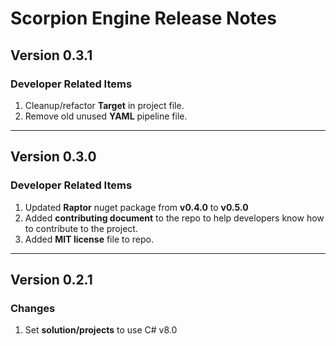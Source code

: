 # **Scorpion Engine Release Notes**


## **Version 0.3.1**

### **Developer Related Items**

1. Cleanup/refactor **Target** in project file.
2. Remove old unused **YAML** pipeline file.

---

## **Version 0.3.0**

### **Developer Related Items**

1. Updated **Raptor** nuget package from **v0.4.0** to **v0.5.0**
2. Added **contributing document** to the repo to help developers know how to contribute to the project.
3. Added **MIT license** file to repo.

---

## **Version 0.2.1**

### **Changes**

1. Set **solution/projects** to use C# v8.0
